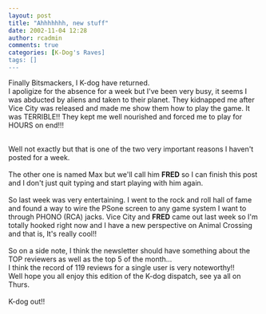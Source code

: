 ```yaml
---
layout: post
title: "Ahhhhhhh, new stuff"
date: 2002-11-04 12:28
author: rcadmin
comments: true
categories: [K-Dog's Raves]
tags: []
---
```

Finally Bitsmackers, I K-dog have returned.
<br />
I apoligize for the absence for a week but I've been very busy, it seems I was abducted by aliens and taken to their planet. They kidnapped me after Vice City was released and made me show them how to play the game. It was TERRIBLE!! They kept me well nourished and forced me to play for HOURS on end!!!
<br />

<br />
Well not exactly but that is one of the two very important reasons I haven't posted for a week.
<br />

<br />
The other one is named Max but we'll call him <B>FRED</b> so I can finish this post and I don't just quit typing and start playing with him again.
<br />

<br />
So last week was very entertaining. I went to the rock and roll hall of fame and found a way to wire the PSone screen to any game system I want to through PHONO (RCA) jacks. Vice City and <B>FRED</b> came out last week so I'm totally hooked right now and I have a new perspective on Animal Crossing and that is, It's really cool!!
<br />

<br />
So on a side note, I think the newsletter should have something about the TOP reviewers as well as the top 5 of the month...
<br />
I think the record of 119 reviews for a single user is very noteworthy!! 
<br />
Well hope you all enjoy this edition of the K-dog dispatch, see ya all on Thurs.
<br />

<br />
K-dog out!!
